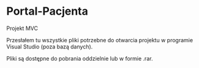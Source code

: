 # Portal-Pacjenta
Projekt MVC

Przesłałem tu wszystkie pliki potrzebne do otwarcia projektu w programie Visual Studio (poza bazą danych).

Pliki są dostępne do pobrania oddzielnie lub w formie .rar.
